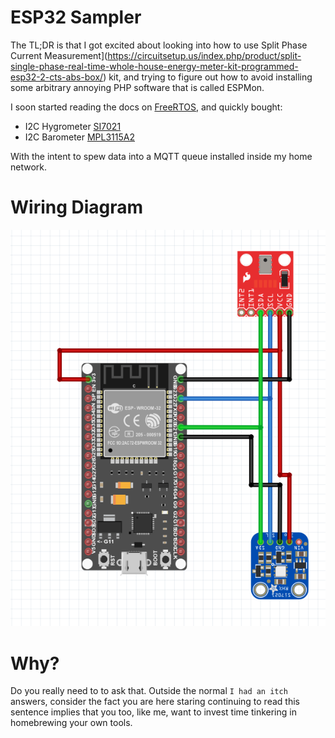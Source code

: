 # ESP32 Sampler

The TL;DR is that I got excited about looking into how to use Split Phase Current Measurement](https://circuitsetup.us/index.php/product/split-single-phase-real-time-whole-house-energy-meter-kit-programmed-esp32-2-cts-abs-box/) kit, and trying to figure out how to avoid installing some arbitrary annoying PHP software that is called ESPMon.

I soon started reading the docs on [FreeRTOS](www.freertos.com), and quickly bought:

* I2C Hygrometer [SI7021](https://www.adafruit.com/product/3251)
* I2C Barometer [MPL3115A2](https://www.adafruit.com/product/1893)

With the intent to spew data into a MQTT queue installed inside my home network.

# Wiring Diagram

![Wiring Diagram](docs/wiring.png)

# Why?

Do you really need to to ask that.  Outside the normal `I had an itch` answers, consider the fact you are here staring continuing to read this sentence implies that you too, like me, want to invest time tinkering in homebrewing your own tools.  